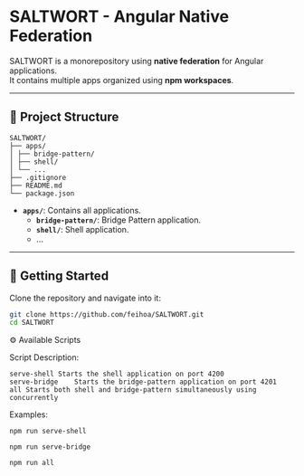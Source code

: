 # SALTWORT - Angular Native Federation

SALTWORT is a monorepository using **native federation** for Angular applications.  
It contains multiple apps organized using **npm workspaces**.

---

## 📁 Project Structure
```
SALTWORT/
├── apps/
│ ├── bridge-pattern/
│ ├── shell/
│ └── ...
├── .gitignore
├── README.md
└── package.json
```

- **`apps/`**: Contains all applications.
  - **`bridge-pattern/`**: Bridge Pattern application.
  - **`shell/`**: Shell application.
  - ...

---

## 🚀 Getting Started

Clone the repository and navigate into it:

```bash
git clone https://github.com/feihoa/SALTWORT.git
cd SALTWORT
```

⚙️ Available Scripts

Script	Description:
```
serve-shell	Starts the shell application on port 4200
serve-bridge	Starts the bridge-pattern application on port 4201
all	Starts both shell and bridge-pattern simultaneously using concurrently
```
Examples:
```
npm run serve-shell
```
```
npm run serve-bridge
```
```
npm run all
```


